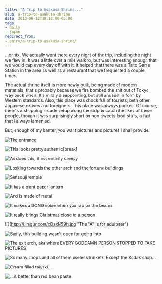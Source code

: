 ```yaml
---
title: "A Trip to Asakusa Shrine..."
slug: a-trip-to-asakusa-shrine
date: 2013-06-12T10:18:00-05:00
tags:
- daily
- japan
redirect_from:
- entry/a-trip-to-asakusa-shrine/
---
```

...or six. We actually went there every night of the trip, including the night we flew in. It was a little over a mile walk to, but was interesting enough that we would cap every day off with it. It helped that there was a Taito Game Station in the area as well as a restaurant that we frequented a couple times.

The actual shrine itself is more newly built, being made of modern materials; that's probably because we fire bombed the shit out of Tokyo way back when. It's mildly disappointing, but still unusual in form by Western standards. Also, this place was chock full of tourists, both other Japanese natives and foreigners. This place was *always* packed. Of course, there's a shopping arcade setup along the strip to catch the likes of these people, though it was surprisingly short on non-sweets food stalls, a fact that I always lamented.

But, enough of my banter, you want pictures and pictures I shall provide.

![](http://i.imgur.com/6ulSAAeh.jpg "The entrance")

![](http://i.imgur.com/7PR6pMoh.jpg "This looks pretty authentic")[break]

![](http://i.imgur.com/yQyo1PEh.jpg "As does this, if not entirely creepy")

![](http://i.imgur.com/3tFv8Afh.jpg "Looking towards the other arch and the fortune buildings")

![](http://i.imgur.com/cItIGSXh.jpg "Sensouji temple")

![](http://i.imgur.com/Sn2rjceh.jpg "It has a giant paper lantern")

![](http://i.imgur.com/ptRyElkh.jpg "And is made of metal")

![](http://i.imgur.com/B5IDp99h.jpg "It makes a BONG noise when you rap on the beams")

![](http://i.imgur.com/6ELIlpVh.jpg "It really brings Christmas close to a person")

![](http://i.imgur.com/xDsxN59h.jpg "The "A" is for adulterer")

![](http://i.imgur.com/kSUziqn.jpg "Sadly, this building wasn't open for going into")

![](http://i.imgur.com/bZyViReh.jpg "The exit arch, aka where EVERY GODDAMN PERSON STOPPED TO TAKE PICTURES")

![](http://i.imgur.com/4Cnctieh.jpg "So many shops and all of them useless trinkets. Except the Kodak shop...")

![](http://i.imgur.com/j9DaGV4h.jpg "Cream filled taiyaki...")

![](http://i.imgur.com/iqmVt9hh.jpg "...is better than red bean paste")
